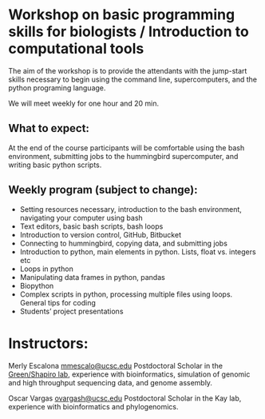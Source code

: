 # Workshop on basic programming skills for biologists / Introduction to computational tools

The aim of the workshop is to provide the attendants with the jump-start skills necessary to begin using the command line, supercomputers, and the python programing language. 

We will meet weekly for one hour and 20 min.

## What to expect:
At the end of the course participants will be comfortable using the bash environment, submitting jobs to the hummingbird supercomputer, and writing basic python scripts.

## Weekly program (subject to change):

- Setting resources necessary, introduction to the bash environment, navigating your computer using bash
- Text editors, basic bash scripts, bash loops
- Introduction to version control, GitHub, Bitbucket
- Connecting to hummingbird, copying data, and submitting jobs
- Introduction to python, main elements in python. Lists, float vs. integers etc
- Loops in python
- Manipulating data frames in python, pandas
- Biopython
- Complex scripts in python, processing multiple files using loops. General tips for coding
- Students’ project presentations

# Instructors:

Merly Escalona <mmescalo@ucsc.edu>
Postdoctoral Scholar in the [Green/Shapiro lab](https://pgl.soe.ucsc.edu), experience with bioinformatics, simulation of genomic and high throughput sequencing data, and genome assembly.


Oscar Vargas <ovargash@ucsc.edu> 
Postdoctoral Scholar in the Kay lab, experience with bioinformatics and phylogenomics.
